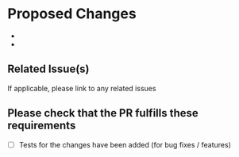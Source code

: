 # Proposed Changes

-
-

## Related Issue(s)

If applicable, please link to any related issues

## Please check that the PR fulfills these requirements

- [ ] Tests for the changes have been added (for bug fixes / features)

